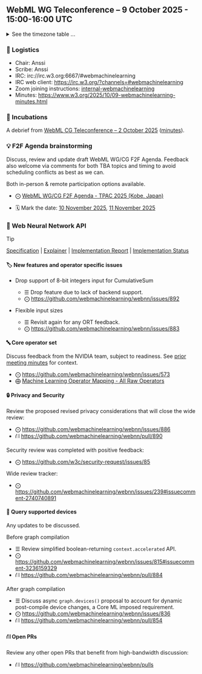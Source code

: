 ## WebML WG Teleconference – 9 October 2025 - 15:00-16:00 UTC

<details close><summary>See the timezone table ...</summary>
<table>
<tr><td> San Francisco <td> Thu, 9 October 2025 <td> 08:00
<tr><td> Boston <td> Thu, 9 October 2025 <td> 11:00
<tr><td> London <td> Thu, 9 October 2025 <td> 16:00  
<tr><td> Berlin <td> Thu, 9 October 2025 <td> 17:00 
<tr><td> Helsinki <td> Thu, 9 October 2025 <td> 18:00 
<tr><td> Shanghai <td> Thu, 9 October 2025 <td> 23:00
<tr><td> Tokyo <td> Fri, 10 October 2025 <td> 00:00
<tr><td> UTC <td> Thu, 9 October 2025 <td> 15:00 UTC
</table>

Other locations: https://www.timeanddate.com/worldclock/fixedtime.html?iso=20251009T15
</details>

### 🤝 Logistics

* Chair: Anssi
* Scribe: Anssi
* IRC: irc://irc.w3.org:6667/#webmachinelearning
* IRC web client: https://irc.w3.org/?channels=#webmachinelearning
* Zoom joining instructions: [internal-webmachinelearning](https://lists.w3.org/Archives/Member/internal-webmachinelearning/2023Jun/0000.html)
* Minutes: https://www.w3.org/2025/10/09-webmachinelearning-minutes.html

### 🧪 Incubations

A debrief from [WebML CG Teleconference – 2 October 2025](https://github.com/webmachinelearning/meetings/blob/main/telcons/2025-10-02-cg-agenda.md) ([minutes](https://www.w3.org/2025/10/02-webmachinelearning-minutes.html)).

### 💡 F2F Agenda brainstorming

Discuss, review and update draft WebML WG/CG F2F Agenda. Feedback also welcome via comments for both TBA topics and timing to avoid scheduling conflicts as best as we can.

Both in-person & remote participation options available.

- ⨀ [WebML WG/CG F2F Agenda - TPAC 2025 (Kobe, Japan)](https://github.com/webmachinelearning/meetings/issues/35)

- 🗓️ Mark the date: [10 November 2025](https://www.w3.org/events/meetings/f63193ec-259b-4ab8-ad65-a5a6e0adf556/), [11 November 2025](https://www.w3.org/events/meetings/091a2581-034b-4afa-8ddc-91155bd4d710/)


### 🧠 Web Neural Network API

> [!TIP]
> [Specification](https://www.w3.org/TR/webnn/) | [Explainer](https://github.com/webmachinelearning/webnn/blob/main/explainer.md) | [Implementation Report](https://wpt.fyi/results/webnn) | [Implementation Status](https://webmachinelearning.github.io/webnn-status/)


#### 🏷️ New features and operator specific issues

- Drop support of 8-bit integers input for CumulativeSum
  - ☰ Drop feature due to lack of backend support.
  - ⨀ https://github.com/webmachinelearning/webnn/issues/892

- Flexible input sizes
  - ☰ Revisit again for any ORT feedback. 
  - ⨀ https://github.com/webmachinelearning/webnn/issues/883

#### 🔤 Core operator set

Discuss feedback from the NVIDIA team, subject to readiness. See [prior meeting minutes](https://www.w3.org/2025/09/25-webmachinelearning-minutes.html#7aff) for context.

- ⨀ https://github.com/webmachinelearning/webnn/issues/573
- ⨁ [Machine Learning Operator Mapping - All Raw Operators](https://onedrive.live.com/edit?id=EE82F5C6F06C7371!345450&resid=EE82F5C6F06C7371!345450&ithint=file%2Cxlsx&authkey=!AK8f-RDTleqlLXE&wdo=2&cid=ee82f5c6f06c7371)

#### 🔒 Privacy and Security

Review the proposed revised privacy considerations that will close the wide review:

- ⨀ https://github.com/webmachinelearning/webnn/issues/886
- ⛙ https://github.com/webmachinelearning/webnn/pull/890

Security review was completed with positive feedback:

- ⨀ https://github.com/w3c/security-request/issues/85

Wide review tracker:

- ⨀ https://github.com/webmachinelearning/webnn/issues/239#issuecomment-2740740891

#### 🎲 Query supported devices

Any updates to be discussed.

Before graph compilation
- ☰ Review simplified boolean-returning `context.accelerated` API.
- ⨀ https://github.com/webmachinelearning/webnn/issues/815#issuecomment-3236159329
- ⛙ https://github.com/webmachinelearning/webnn/pull/884

After graph compilation
- ☰ Discuss async `graph.devices()` proposal to account for dynamic post-compile device changes, a Core ML imposed requirement.
- ⨀ https://github.com/webmachinelearning/webnn/issues/836
- ⛙ https://github.com/webmachinelearning/webnn/pull/854

#### ⛙ Open PRs

Review any other open PRs that benefit from high-bandwidth discussion:

- ⛙ https://github.com/webmachinelearning/webnn/pulls
